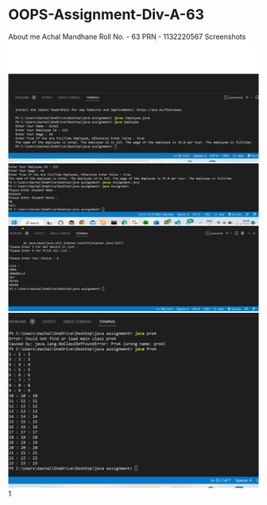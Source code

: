 # OOPS-Assignment-Div-A-63
About me
Achal Mandhane
Roll No. - 63
PRN - 1132220567
Screenshots
![](Q1..png)
![](Q2.png)
![](Q3.png)
![](Q4(Prt1).png)
1[]()
